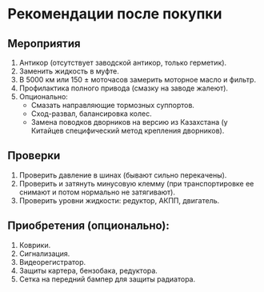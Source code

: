 # Рекомендации после покупки

## Мероприятия

1. Антикор (отсутствует заводской антикор, только герметик).
2. Заменить жидкость в муфте.
3. В 5000 км или 150 ± моточасов замерить моторное масло и фильтр.
4. Профилактика полного привода (смазку на заводе жалеют).
5. Опционально:
    - Смазать направляющие тормозных суппортов.
    - Сход-развал, балансировка колес.
    - Замена поводков дворников на версию из Казахстана (у Китайцев специфический метод крепления дворников).

## Проверки
1. Проверить давление в шинах (бывают сильно перекачены).
2. Проверить и затянуть минусовую клемму (при транспортировке ее снимают и потом нормально не затягивают).
3.  Проверить уровни жидкости: редуктор, АКПП, двигатель.

## Приобретения (опционально):
1. Коврики.
2. Сигнализация.
3. Видеорегистратор.
4. Защиты картера, бензобака, редуктора.
5. Сетка на передний бампер для защиты радиатора.
